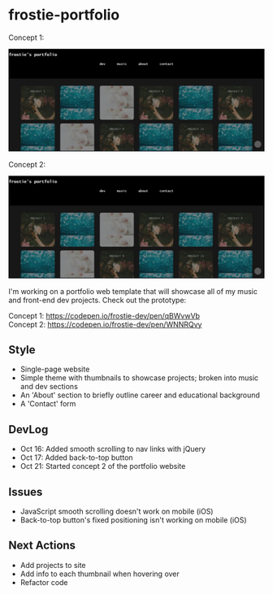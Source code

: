 # frostie-portfolio
Concept 1:

![alt_text](https://github.com/frostie/frostie-portfolio/blob/master/frostie-portfolio.JPG)

Concept 2:

![alt_text](https://github.com/frostie/frostie-portfolio/blob/master/frostie-portfolio%20(2).JPG)

I'm working on a portfolio web template that will showcase all of my music and front-end dev projects. Check out the prototype: 

Concept 1: https://codepen.io/frostie-dev/pen/qBWvwVb <br>
Concept 2: https://codepen.io/frostie-dev/pen/WNNRQvy

## Style
- Single-page website
- Simple theme with thumbnails to showcase projects; broken into music and dev sections
- An 'About' section to briefly outline career and educational background
- A 'Contact' form

## DevLog
- Oct 16: Added smooth scrolling to nav links with jQuery
- Oct 17: Added back-to-top button
- Oct 21: Started concept 2 of the portfolio website

## Issues
- JavaScript smooth scrolling doesn't work on mobile (iOS)
- Back-to-top button's fixed positioning isn't working on mobile (iOS)

## Next Actions
- Add projects to site
- Add info to each thumbnail when hovering over
- Refactor code
